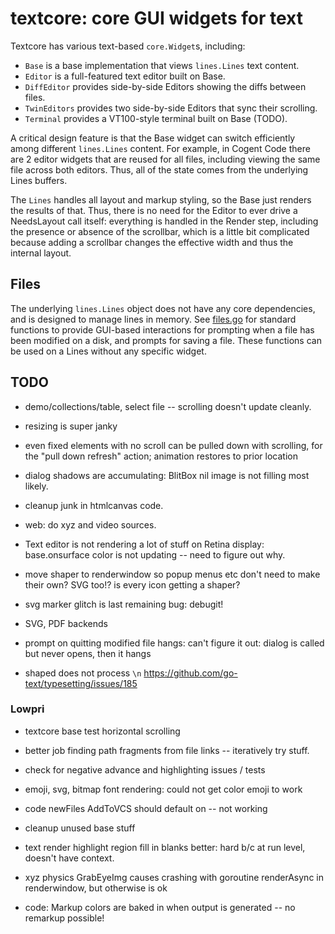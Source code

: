 # textcore: core GUI widgets for text

Textcore has various text-based `core.Widget`s, including:
* `Base` is a base implementation that views `lines.Lines` text content.
* `Editor` is a full-featured text editor built on Base.
* `DiffEditor` provides side-by-side Editors showing the diffs between files.
* `TwinEditors` provides two side-by-side Editors that sync their scrolling.
* `Terminal` provides a VT100-style terminal built on Base (TODO).

A critical design feature is that the Base widget can switch efficiently among different `lines.Lines` content. For example, in Cogent Code there are 2 editor widgets that are reused for all files, including viewing the same file across both editors. Thus, all of the state comes from the underlying Lines buffers.

The `Lines` handles all layout and markup styling, so the Base just renders the results of that. Thus, there is no need for the Editor to ever drive a NeedsLayout call itself: everything is handled in the Render step, including the presence or absence of the scrollbar, which is a little bit complicated because adding a scrollbar changes the effective width and thus the internal layout.

## Files

The underlying `lines.Lines` object does not have any core dependencies, and is designed to manage lines in memory. See [files.go](files.go) for standard functions to provide GUI-based interactions for prompting when a file has been modified on a disk, and prompts for saving a file. These functions can be used on a Lines without any specific widget.

## TODO

* demo/collections/table, select file -- scrolling doesn't update cleanly.

* resizing is super janky

* even fixed elements with no scroll can be pulled down with scrolling, for the "pull down refresh" action; animation restores to prior location

* dialog shadows are accumulating: BlitBox nil image is not filling most likely.

* cleanup junk in htmlcanvas code.

* web: do xyz and video sources.

* Text editor is not rendering a lot of stuff on Retina display: base.onsurface color is not updating -- need to figure out why.

* move shaper to renderwindow so popup menus etc don't need to make their own? SVG too!? is every icon getting a shaper?

* svg marker glitch is last remaining bug: debugit!

* SVG, PDF backends

* prompt on quitting modified file hangs: can't figure it out: dialog is called but never opens, then it hangs

* shaped does not process `\n` https://github.com/go-text/typesetting/issues/185 

### Lowpri

* textcore base test horizontal scrolling

* better job finding path fragments from file links -- iteratively try stuff.

* check for negative advance and highlighting issues / tests

* emoji, svg, bitmap font rendering: could not get color emoji to work

* code newFiles AddToVCS should default on -- not working

* cleanup unused base stuff

* text render highlight region fill in blanks better: hard b/c at run level, doesn't have context.

* xyz physics GrabEyeImg causes crashing with goroutine renderAsync in renderwindow, but otherwise is ok

* code: Markup colors are baked in when output is generated -- no remarkup possible!


